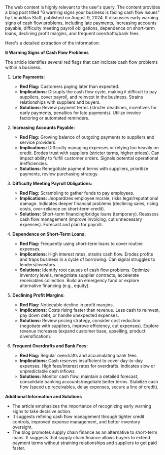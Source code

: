 The web content is highly relevant to the user's query. The content provides a blog post titled "6 warning signs your business is facing cash flow issues" by Liquiditas Staff, published on August 9, 2024. It discusses early warning signs of cash flow problems, including late payments, increasing accounts payable, difficulty meeting payroll obligations, dependence on short-term loans, declining profit margins, and frequent overdrafts/bank fees.

Here's a detailed extraction of the information:

**6 Warning Signs of Cash Flow Problems**

The article identifies several red flags that can indicate cash flow problems within a business.

1.  **Late Payments:**

    *   **Red Flag:** Customers paying later than expected.
    *   **Implications:** Disrupts the cash flow cycle, making it difficult to pay suppliers, cover payroll, and reinvest in the business. Strains relationships with suppliers and buyers.
    *   **Solutions:** Review payment terms (stricter deadlines, incentives for early payments, penalties for late payments). Utilize invoice factoring or automated reminders.

2.  **Increasing Accounts Payable:**

    *   **Red Flag:** Growing balance of outgoing payments to suppliers and service providers.
    *   **Implications:** Difficulty managing expenses or relying too heavily on credit. Erodes trust with suppliers (stricter terms, higher prices). Can impact ability to fulfill customer orders. Signals potential operational inefficiencies.
    *   **Solutions:** Renegotiate payment terms with suppliers, prioritize payments, review purchasing strategy.

3.  **Difficulty Meeting Payroll Obligations:**

    *   **Red Flag:** Scrambling to gather funds to pay employees.
    *   **Implications:** Jeopardizes employee morale, risks legal/reputational damage. Indicates deeper financial problems (declining sales, rising costs, over-reliance on short-term credit).
    *   **Solutions:** Short-term financing/bridge loans (temporary). Reassess cash flow management (improve invoicing, cut unnecessary expenses). Forecast and plan for payroll.

4.  **Dependence on Short-Term Loans:**

    *   **Red Flag:** Frequently using short-term loans to cover routine expenses.
    *   **Implications:** High interest rates, strains cash flow. Erodes profits and traps business in a cycle of borrowing. Can signal struggles to lenders/investors.
    *   **Solutions:** Identify root causes of cash flow problems. Optimize inventory levels, renegotiate supplier contracts, accelerate receivables collection. Build an emergency fund or explore alternative financing (e.g., equity).

5.  **Declining Profit Margins:**

    *   **Red Flag:** Noticeable decline in profit margins.
    *   **Implications:** Costs rising faster than revenue. Less cash to reinvest, pay down debt, or handle unexpected expenses.
    *   **Solutions:** Review pricing strategy, consider cost reduction (negotiate with suppliers, improve efficiency, cut expenses). Explore revenue increases (expand customer base, upselling, product diversification).

6.  **Frequent Overdrafts and Bank Fees:**

    *   **Red Flag:** Regular overdrafts and accumulating bank fees.
    *   **Implications:** Cash reserves insufficient to cover day-to-day expenses. High fees/interest rates for overdrafts. Indicates slow or unpredictable cash inflows.
    *   **Solutions:** Monitor cash flow, maintain a detailed forecast, consolidate banking accounts/negotiate better terms. Stabilize cash flow (speed up receivables, delay expenses, secure a line of credit).

**Additional Information and Solutions**

*   The article emphasizes the importance of recognizing early warning signs to take decisive action.
*   It suggests refining cash flow management through tighter credit controls, improved expense management, and better inventory oversight.
*   The blog promotes supply chain finance as an alternative to short-term loans. It suggests that supply chain finance allows buyers to extend payment terms without straining relationships and suppliers to get paid faster.
